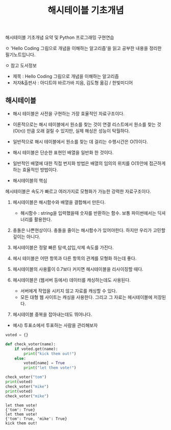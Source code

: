 ﻿---
layout: post
title: "해시테이블 기초개념"
tags: [Python, 자료구조 알고리즘]
comments: true
---

해시테이블 기초개념 요약 및 Python 프로그래밍 구현연습

ㅇ 'Hello Coding 그림으로 개념을 이해하는 알고리즘'을 읽고 공부한 내용을 정리한 필기노트입니다.

ㅇ 참고 도서정보
- 제목 : Hello Coding 그림으로 개념을 이해하는 알고리즘
- 저자&출판사 : 아디트야 바르가바 지음, 김도형 옮김 / 한빛미디어

## 해시테이블

- 해시 테이블은 사전을 구현하는 가장 효율적인 자료구조이다.

- 이론적으로는 해시 테이블에서 원소를 찾는 것이 연결 리스트에서 원소를 찾는 것 (O(n)) 만큼 오래 걸릴 수 있지만, 실제 해싱은 성능이 탁월하다.

- 일반적으로 해시 테이블에서 원소를 찾는 데 걸리는 수행시간은 O(1)이다.

- 해시 테이블은 단순한 표현인 배열을 일반화 한 것이다.

- 일반적인 배열에 대한 직접 번지화 방법은 배열의 임의의 위치를 O(1)안에 접근하게 하는 효율적인 방법이다.

- 해시테이블의 핵심

헤시테이블은 속도가 빠르고 여러가지로 모형화가 가능한 강력한 자료구조이다.

1. 헤시테이블은 해시함수와 배열을 결합해서 만든다.

   * 해시함수 : string을 입력했을때 숫자를 반환하는 함수. 보통 파이썬에서는 딕셔너리를 활용한다.


2. 충돌은 나쁜현상이다. 충돌을 줄이는 해시함수가 있어야한다. 하지만 우리가 고민할 깊이는 아니다.


3. 헤시테이블은 정말 빠른 탐색,삽입,삭제 속도를 가진다.


4. 헤시 테이블은 어떤 항목과 다른 항목의 관계를 모형화 하는데 좋다.


5. 헤시테이블의 사용률이 0.7보다 커지면 헤시테이블을 리사이징할 때다.


6. 헤시테이블은 (웹서버 등에서) 데이터를 캐싱하는데도 사용된다.
   - 서버에게 작업을 시키지 않고 자료를 캐싱할 수 있다.
   - 모든 대형 웹 사이트는 캐싱을 사용한다. 그리고 그 자료는 헤시테이블에 저장된다.
     
     
7. 헤시테이블 중복을 잡아내는데도 뛰어나다.

- 예시) 투표소에서 투표하는 사람을 관리해보자


```python
voted = {}

def check_voter(name):
    if voted.get(name):
        print("kick them out!")
    else:
        voted[name] = True
        print("let them vote!")

check_voter("tom")
print(voted)
check_voter("mike")
print(voted)
check_voter("mike")
```

    let them vote!
    {'tom': True}
    let them vote!
    {'tom': True, 'mike': True}
    kick them out!
    
